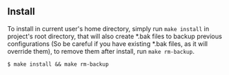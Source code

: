 ## Install
To install in current user's home directory, simply run `make install` in
project's root directory, that will also create *.bak files to backup previous
configurations (So be careful if you have existing *.bak files, as it will
override them), to remove them after install, run `make rm-backup`.

```
$ make install && make rm-backup
```
